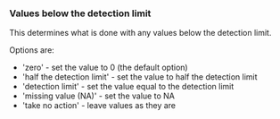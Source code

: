 ### Values below the detection limit

This determines what is done with any values below the detection limit.  

Options are:
* 'zero' - set the value to 0 (the default option)
* 'half the detection limit' - set the value to half the detection limit
* 'detection limit' - set the value equal to the detection limit
* 'missing value (NA)' - set the value to NA
* 'take no action' - leave values as they are
